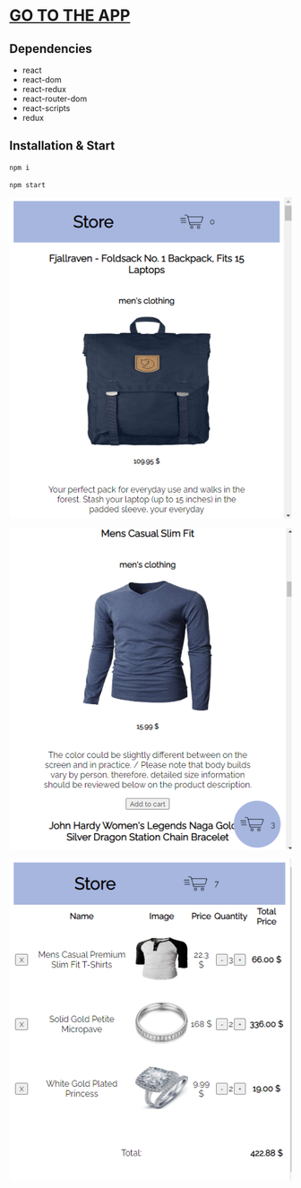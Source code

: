 # [**GO TO THE APP**](https://nasa-app-react-mern.netlify.app)


## Dependencies

- react
- react-dom
- react-redux
- react-router-dom
- react-scripts
- redux

## Installation & Start
```javascript
npm i 
```

```javascript
npm start 
```



![img](./src/assets/demoShopping1.png)



![img](./src/assets/demoShopping2.png)



![img](./src/assets/demoShopping3.png)
